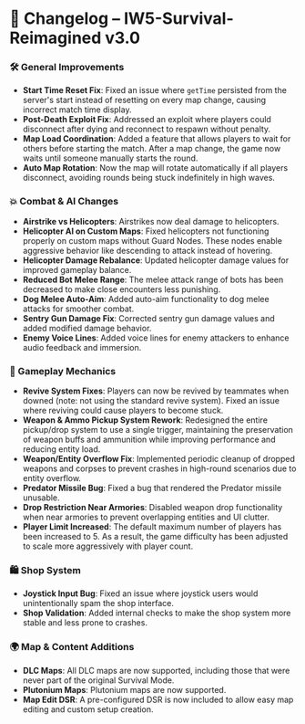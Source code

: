 # 📌 Changelog – IW5-Survival-Reimagined v3.0

### 🛠️ General Improvements
- **Start Time Reset Fix**: Fixed an issue where `getTime` persisted from the server's start instead of resetting on every map change, causing incorrect match time display.
- **Post-Death Exploit Fix**: Addressed an exploit where players could disconnect after dying and reconnect to respawn without penalty.
- **Map Load Coordination**: Added a feature that allows players to wait for others before starting the match. After a map change, the game now waits until someone manually starts the round.
- **Auto Map Rotation**: Now the map will rotate automatically if all players disconnect, avoiding rounds being stuck indefinitely in high waves.

### 💥 Combat & AI Changes
- **Airstrike vs Helicopters**: Airstrikes now deal damage to helicopters.
- **Helicopter AI on Custom Maps**: Fixed helicopters not functioning properly on custom maps without Guard Nodes. These nodes enable aggressive behavior like descending to attack instead of hovering.
- **Helicopter Damage Rebalance**: Updated helicopter damage values for improved gameplay balance.
- **Reduced Bot Melee Range**: The melee attack range of bots has been decreased to make close encounters less punishing.
- **Dog Melee Auto-Aim**: Added auto-aim functionality to dog melee attacks for smoother combat.
- **Sentry Gun Damage Fix**: Corrected sentry gun damage values and added modified damage behavior.
- **Enemy Voice Lines**: Added voice lines for enemy attackers to enhance audio feedback and immersion.

### 🔧 Gameplay Mechanics
- **Revive System Fixes**: Players can now be revived by teammates when downed (note: not using the standard revive system). Fixed an issue where reviving could cause players to become stuck.
- **Weapon & Ammo Pickup System Rework**: Redesigned the entire pickup/drop system to use a single trigger, maintaining the preservation of weapon buffs and ammunition while improving performance and reducing entity load.
- **Weapon/Entity Overflow Fix**: Implemented periodic cleanup of dropped weapons and corpses to prevent crashes in high-round scenarios due to entity overflow.
- **Predator Missile Bug**: Fixed a bug that rendered the Predator missile unusable.
- **Drop Restriction Near Armories**: Disabled weapon drop functionality when near armories to prevent overlapping entities and UI clutter.
- **Player Limit Increased**: The default maximum number of players has been increased to 5. As a result, the game difficulty has been adjusted to scale more aggressively with player count.

### 🛍️ Shop System
- **Joystick Input Bug**: Fixed an issue where joystick users would unintentionally spam the shop interface.
- **Shop Validation**: Added internal checks to make the shop system more stable and less prone to crashes.

### 🌍 Map & Content Additions
- **DLC Maps**: All DLC maps are now supported, including those that were never part of the original Survival Mode.
- **Plutonium Maps**: Plutonium maps are now supported.
- **Map Edit DSR**: A pre-configured DSR is now included to allow easy map editing and custom setup creation.
